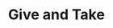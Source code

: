 ---
title: "Give and Take"
excerpt: Adam Grant
permalink: /book-notes/Grant-Give-and-Take/
author_profile: false
toc: true
toc_sticky: true
header:
  image: /assets/images/book-notes/Covers/give and take.jpg
  teaser: /assets/images/book-notes/Covers/give and take teaser.png
# sidebar:
#   nav: "book-notes"
---